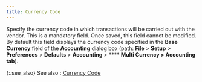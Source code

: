 ```yaml
---
title: Currency Code
---
```



Specify the currency code in which transactions will be carried out  with the vendor. This is a mandatory field. Once saved, this field cannot  be modified. By default this field displays the currency code specified  in the **Base Currency** field of  the **Accounting** dialog box (path:  **File** > **Setup**  > **Preferences** > **Defaults**  > **Accounting** > **** **Multi Currency 
 &gt; Accounting** **tab**).


{:.see_also}
See also
: [Currency  Code](JavaScript:RelatedTopics1.Click())<!--Metadata type="DesignerControl" startspan
<object CLASSID="clsid:ADB880A6-D8FF-11CF-9377-00AA003B7A11"
	ID=RelatedTopics1
	TYPE="application/x-oleobject">
</object>-->

<object classid="clsid:ADB880A6-D8FF-11CF-9377-00AA003B7A11" id="RelatedTopics1" type="application/x-oleobject"> 
 <param name="Command" value="Related Topics">
<param name="Window" value="second">
<param name="Item1" value="Currency Code;{{site.mv_chm}}/vendor-details/multicurrency-information/currency_code_multi_currency_information.html">
</object><!--Metadata type="DesignerControl" endspan-->
